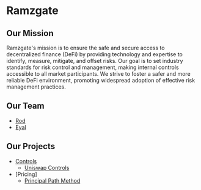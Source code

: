 # Ramzgate

## Our Mission
Ramzgate's mission is to ensure the safe and secure access to decentralized finance (DeFi) by providing technology and expertise to identify, measure, mitigate, and offset risks. Our goal is to set industry standards for risk control and management, making internal controls accessible to all market participants. We strive to foster a safer and more reliable DeFi environment, promoting widespread adoption of effective risk management practices.

## Our Team
- [Rod](https://www.linkedin.com/in/gerard-rod-ph-d-cfe-brennan-2658363/)
- [Eyal](https://www.linkedin.com/in/eyal-beigman/)

## Our Projects
- [Controls](https://github.com/Ramzgate/.github/blob/main/profile/RMZGT_controls.md)
    - [Uniswap Controls]() 
- [Pricing]
    - [Principal Path Method](https://github.com/Ramzgate/sense)



<!--
git remote add publish https://github.com/Ramzgate/.github.git
git add .
git commit -m "fair value"
git push -u publish main
-->

<!--
The power of [markdown](https://docs.github.com/github/writing-on-github/getting-started-with-writing-and-formatting-on-github/basic-writing-and-formatting-syntax)
-->
